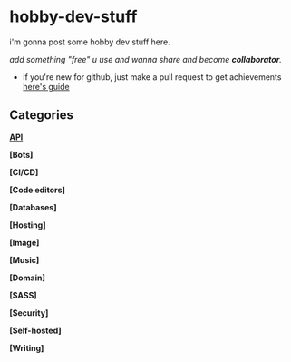 # hobby-dev-stuff

i'm gonna post some hobby dev stuff here.

*add something "free" u use and wanna share and become **collaborator**.*
* if you're new for github, just make a pull request to get achievements [here's guide](https://docs.github.com/en/pull-requests/collaborating-with-pull-requests/proposing-changes-to-your-work-with-pull-requests/creating-a-pull-request)

## Categories

 **[API](stuff/api.md)**

 **[Bots]**

 **[CI/CD]**

 **[Code editors]**

 **[Databases]**

 **[Hosting]**

 **[Image]**

 **[Music]**

 **[Domain]**

 **[SASS]**

 **[Security]**

 **[Self-hosted]**

 **[Writing]**
